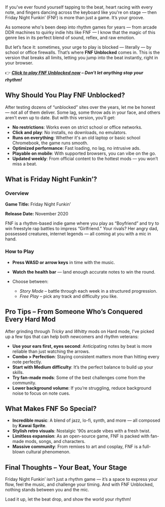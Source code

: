 If you've ever found yourself tapping to the beat, heart racing with every note, and fingers dancing across the keyboard like you're on stage — then Friday Night Funkin’ (FNF) is more than just a game. It’s your groove.

As someone who's been deep into rhythm games for years — from arcade DDR machines to quirky indie hits like FNF — I know that the magic of this genre lies in its perfect blend of sound, reflex, and raw emotion.

But let’s face it: sometimes, your urge to play is blocked — literally — by school or office firewalls. That’s where **FNF Unblocked** comes in. This is the version that breaks all limits, letting you jump into the beat instantly, right in your browser.

👉 ***[Click to play FNF Unblocked now](https://1kb.link/wKTf5F) – Don't let anything stop your rhythm!***

## Why Should You Play FNF Unblocked?

After testing dozens of “unblocked” sites over the years, let me be honest — not all of them deliver. Some lag, some throw ads in your face, and others aren’t even up to date. But with this version, you’ll get:

* **No restrictions**: Works even on strict school or office networks.
* **Click and play**: No installs, no downloads, no emulators.
* **Runs on everything**: Whether it's an old laptop or basic school Chromebook, the game runs smooth.
* **Optimized performance**: Fast loading, no lag, no intrusive ads.
* **Playable on mobile**: With supported browsers, you can vibe on the go.
* **Updated weekly**: From official content to the hottest mods — you won’t miss a beat.

## What is Friday Night Funkin’?

### Overview

**Game Title:** Friday Night Funkin’

**Release Date:** November 2020

FNF is a rhythm-based indie game where you play as “Boyfriend” and try to win freestyle rap battles to impress “Girlfriend.” Your rivals? Her angry dad, possessed creatures, internet legends — all coming at you with a mic in hand.

### How to Play

* **Press WASD or arrow keys** in time with the music.
* **Watch the health bar** — land enough accurate notes to win the round.
* Choose between:

  * *Story Mode* – battle through each week in a structured progression.
  * *Free Play* – pick any track and difficulty you like.

## Pro Tips – From Someone Who’s Conquered Every Hard Mod

After grinding through *Tricky* and *Whitty* mods on Hard mode, I’ve picked up a few tips that can help both newcomers and rhythm veterans:

* **Use your ears first, eyes second**: Anticipating notes by beat is more reliable than just watching the arrows.
* **Combo > Perfection**: Staying consistent matters more than hitting every note perfectly.
* **Start with Medium difficulty**: It’s the perfect balance to build up your skills.
* **Try fan-made mods**: Some of the best challenges come from the community.
* **Lower background volume**: If you’re struggling, reduce background noise to focus on note cues.

## What Makes FNF So Special?

* **Incredible music**: A blend of jazz, lo-fi, synth, and more — all composed by **Kawai Sprite**.
* **Stylish retro visuals**: Nostalgic '90s arcade vibes with a fresh twist.
* **Limitless expansion**: As an open-source game, FNF is packed with fan-made mods, songs, and characters.
* **Massive community**: From remixes to art and cosplay, FNF is a full-blown cultural phenomenon.

## Final Thoughts – Your Beat, Your Stage

Friday Night Funkin’ isn’t just a rhythm game — it’s a space to express your flow, feel the music, and challenge your timing. And with FNF Unblocked, nothing stands between you and the mic.

Load it up, let the beat drop, and show the world your rhythm!
